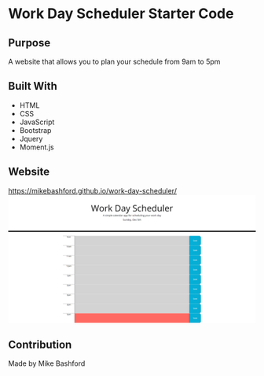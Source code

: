 # Work Day Scheduler Starter Code
## Purpose
A website that allows you to plan your schedule from 9am to 5pm

## Built With
* HTML
* CSS
* JavaScript
* Bootstrap
* Jquery
* Moment.js

## Website
https://mikebashford.github.io/work-day-scheduler/
![Screenshot](./assets/images/workdayscheduler.png)
## Contribution
Made by Mike Bashford